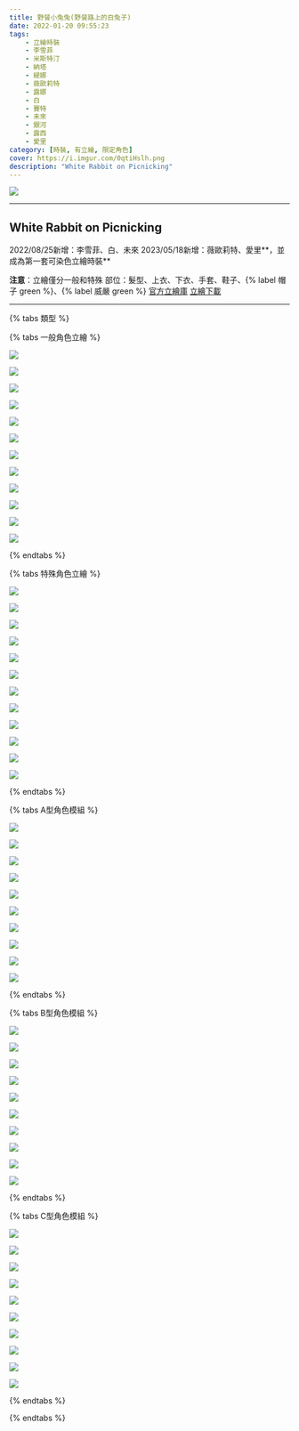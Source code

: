 ```yaml
---
title: 野餐小兔兔(野餐路上的白兔子)
date: 2022-01-20 09:55:23
tags:
    - 立繪時裝
    - 李雪菲
    - 米斯特汀
    - 納塔
    - 緹娜
    - 薇歐莉特
    - 露娜
    - 白
    - 賽特
    - 未來
    - 銀河
    - 露西
    - 愛里
category: [時裝, 有立繪, 限定角色]
cover: https://i.imgur.com/0qtiHslh.png
description: "White Rabbit on Picnicking"
---
```


[![](https://i.imgur.com/0qtiHslh.png)](https://i.imgur.com/0qtiHsl.png)

---
## White Rabbit on Picnicking

2022/08/25新增：李雪菲、白、未來
2023/05/18新增：薇歐莉特、愛里**，並成為第一套可染色立繪時裝**

**注意**：立繪僅分一般和特殊
部位：髮型、上衣、下衣、手套、鞋子、{% label 帽子 green %}、{% label 威嚴 green %} 
[官方立繪庫](https://closers.nexon.com/Pds/FanSiteKit)
[立繪下載](https://closers.vod.nexoncdn.co.kr/site/fansitekit/Closers_FansiteKit_PicnicRabbit_976C54724FC6698A.zip)

---


{% tabs 類型 %}
<!-- tab 一般立繪-->
{% tabs 一般角色立繪 %}
<!-- tab 李雪菲(Seulbi)-->
[![](https://i.imgur.com/4kghAbRh.png)](https://i.imgur.com/4kghAbR.png)
<!-- endtab -->
<!-- tab 米斯特汀(Tein)-->
[![](https://i.imgur.com/tRhQ1Hsh.png)](https://i.imgur.com/tRhQ1Hs.png)
<!-- endtab -->
<!-- tab 納塔(Nata)-->
[![](https://i.imgur.com/y7KLUbch.png)](https://i.imgur.com/y7KLUbc.png)
<!-- endtab -->
<!-- tab 緹娜(Tina)-->
[![](https://i.imgur.com/6TC4nrFh.png)](https://i.imgur.com/6TC4nrF.png)
<!-- endtab -->
<!-- tab 薇歐莉特(Violet)-->
[![](https://imgur.com/zAbgWz9h.png)](https://imgur.com/zAbgWz9.png)
<!-- endtab -->
<!-- tab 露娜(Luna)-->
[![](https://i.imgur.com/e96hQJCh.png)](https://i.imgur.com/e96hQJC.png)
<!-- endtab -->
<!-- tab 白(Bai)-->
[![](https://i.imgur.com/iT2SZuxh.png)](https://i.imgur.com/iT2SZux.png)
<!-- endtab -->
<!-- tab 賽特(Seth)-->
[![](https://i.imgur.com/3Ct5kP0h.png)](https://i.imgur.com/3Ct5kP0.png)
<!-- endtab -->
<!-- tab 未來(Mirae)-->
[![](https://i.imgur.com/EUzQHyeh.png)](https://i.imgur.com/EUzQHye.png)
<!-- endtab -->
<!-- tab 銀河(Eunha)-->
[![](https://i.imgur.com/7jkOvpFh.png)](https://i.imgur.com/7jkOvpF.png)
<!-- endtab -->
<!-- tab 露西(Lucy)-->
[![](https://i.imgur.com/kDVpSoxh.png)](https://i.imgur.com/kDVpSox.png)
<!-- endtab -->
<!-- tab 愛里(Aeri)-->
[![](https://imgur.com/Mg7upWNh.png)](https://imgur.com/Mg7upWN.png)
<!-- endtab -->
{% endtabs %}
<!-- endtab -->

<!-- tab 特殊立繪-->
{% tabs 特殊角色立繪 %}
<!-- tab 李雪菲(Seulbi)-->
[![](https://i.imgur.com/0DRRkGIh.png)](https://i.imgur.com/0DRRkGI.png)
<!-- endtab -->
<!-- tab 米斯特汀(Tein)-->
[![](https://i.imgur.com/xgsCDVoh.png)](https://i.imgur.com/xgsCDVo.png)
<!-- endtab -->
<!-- tab 納塔(Nata)-->
[![](https://i.imgur.com/cXTf2Kqh.png)](https://i.imgur.com/cXTf2Kq.png)
<!-- endtab -->
<!-- tab 緹娜(Tina)-->
[![](https://i.imgur.com/ajmJKABh.png)](https://i.imgur.com/ajmJKAB.png)
<!-- endtab -->
<!-- tab 薇歐莉特(Violet)-->
[![](https://imgur.com/AxjgRwQh.png)](https://imgur.com/AxjgRwQ.png)
<!-- endtab -->
<!-- tab 露娜(Luna)-->
[![](https://i.imgur.com/v7QJAERh.png)](https://i.imgur.com/v7QJAER.png)
<!-- endtab -->
<!-- tab 白(Bai)-->
[![](https://i.imgur.com/yd3Jog1h.png)](https://i.imgur.com/yd3Jog1.png)
<!-- endtab -->
<!-- tab 賽特(Seth)-->
[![](https://i.imgur.com/7mJTS9Nh.png)](https://i.imgur.com/7mJTS9N.png)
<!-- endtab -->
<!-- tab 未來(Mirae)-->
[![](https://i.imgur.com/zstQx0Ah.png)](https://i.imgur.com/zstQx0A.png)
<!-- endtab -->
<!-- tab 銀河(Eunha)-->
[![](https://i.imgur.com/Zd68q7ch.png)](https://i.imgur.com/Zd68q7c.png)
<!-- endtab -->
<!-- tab 露西(Lucy)-->
[![](https://i.imgur.com/FsxdXDMh.png)](https://i.imgur.com/FsxdXDM.png)
<!-- endtab -->
<!-- tab 愛里(Aeri)-->
[![](https://imgur.com/p8pAjIIh.png)](https://imgur.com/p8pAjII.png)
<!-- endtab -->
{% endtabs %}
<!-- endtab -->

<!-- tab 模組A型-->
{% tabs A型角色模組 %}
<!-- tab 李雪菲(Seulbi)-->
[![](https://i.imgur.com/e6tcnuv.png)](https://i.imgur.com/e6tcnuv.png)
<!-- endtab -->
<!-- tab 米斯特汀(Tein)-->
[![](https://i.imgur.com/onGXbqO.png)](https://i.imgur.com/onGXbqO.png)
<!-- endtab -->
<!-- tab 納塔(Nata)-->
[![](https://i.imgur.com/a4MCUvY.png)](https://i.imgur.com/a4MCUvY.png)
<!-- endtab -->
<!-- tab 緹娜(Tina)-->
[![](https://i.imgur.com/ICcfIiN.png)](https://i.imgur.com/ICcfIiN.png)
<!-- endtab -->
<!-- tab 露娜(Luna)-->
[![](https://i.imgur.com/GVPAho5.png)](https://i.imgur.com/GVPAho5.png)
<!-- endtab -->
<!-- tab 白(Bai)-->
[![](https://i.imgur.com/WZbXWQz.png)](https://i.imgur.com/WZbXWQz.png)
<!-- endtab -->
<!-- tab 賽特(Seth)-->
[![](https://i.imgur.com/6psEBLB.png)](https://i.imgur.com/6psEBLB.png)
<!-- endtab -->
<!-- tab 未來(Mirae)-->
[![](https://i.imgur.com/yLq1OMY.png)](https://i.imgur.com/yLq1OMY.png)
<!-- endtab -->
<!-- tab 銀河(Eunha)-->
[![](https://i.imgur.com/CwSxXLN.png)](https://i.imgur.com/CwSxXLN.png)
<!-- endtab -->
<!-- tab 露西(Lucy)-->
[![](https://i.imgur.com/KY5Fk8P.png)](https://i.imgur.com/KY5Fk8P.png)
<!-- endtab -->
{% endtabs %}
<!-- endtab -->

<!-- tab 模組B型-->
{% tabs B型角色模組 %}
<!-- tab 李雪菲(Seulbi)-->
[![](https://i.imgur.com/HdCtmrt.png)](https://i.imgur.com/HdCtmrt.png)
<!-- endtab -->
<!-- tab 米斯特汀(Tein)-->
[![](https://i.imgur.com/drFM101.png)](https://i.imgur.com/drFM101.png)
<!-- endtab -->
<!-- tab 納塔(Nata)-->
[![](https://i.imgur.com/gGEwtFK.png)](https://i.imgur.com/gGEwtFK.png)
<!-- endtab -->
<!-- tab 緹娜(Tina)-->
[![](https://i.imgur.com/58ue4r0.png)](https://i.imgur.com/58ue4r0.png)
<!-- endtab -->
<!-- tab 露娜(Luna)-->
[![](https://i.imgur.com/SjjrBxe.png)](https://i.imgur.com/SjjrBxe.png)
<!-- endtab -->
<!-- tab 白(Bai)-->
[![](https://i.imgur.com/U1O60kc.png)](https://i.imgur.com/U1O60kc.png)
<!-- endtab -->
<!-- tab 賽特(Seth)-->
[![](https://i.imgur.com/TZhCpgY.png)](https://i.imgur.com/TZhCpgY.png)
<!-- endtab -->
<!-- tab 未來(Mirae)-->
[![](https://i.imgur.com/3KZJcZU.png)](https://i.imgur.com/3KZJcZU.png)
<!-- endtab -->
<!-- tab 銀河(Eunha)-->
[![](https://i.imgur.com/A7PidTN.png)](https://i.imgur.com/A7PidTN.png)
<!-- endtab -->
<!-- tab 露西(Lucy)-->
[![](https://i.imgur.com/G9NHZ7U.png)](https://i.imgur.com/G9NHZ7U.png)
<!-- endtab -->
{% endtabs %}
<!-- endtab -->

<!-- tab 模組C型-->
{% tabs C型角色模組 %}
<!-- tab 李雪菲(Seulbi)-->
[![](https://i.imgur.com/c6YBWRa.png)](https://i.imgur.com/c6YBWRa.png)
<!-- endtab -->
<!-- tab 米斯特汀(Tein)-->
[![](https://i.imgur.com/AYzxzA2.png)](https://i.imgur.com/AYzxzA2.png)
<!-- endtab -->
<!-- tab 納塔(Nata)-->
[![](https://i.imgur.com/VpWsuMq.png)](https://i.imgur.com/VpWsuMq.png)
<!-- endtab -->
<!-- tab 緹娜(Tina)-->
[![](https://i.imgur.com/cm9z46n.png)](https://i.imgur.com/cm9z46n.png)
<!-- endtab -->
<!-- tab 露娜(Luna)-->
[![](https://i.imgur.com/ip0awNO.png)](https://i.imgur.com/ip0awNO.png)
<!-- endtab -->
<!-- tab 白(Bai)-->
[![](https://i.imgur.com/b6VYj4Z.png)](https://i.imgur.com/b6VYj4Z.png)
<!-- endtab -->
<!-- tab 賽特(Seth)-->
[![](https://i.imgur.com/2VnKxnF.png)](https://i.imgur.com/2VnKxnF.png)
<!-- endtab -->
<!-- tab 未來(Mirae)-->
[![](https://i.imgur.com/GuVRJTl.png)](https://i.imgur.com/GuVRJTl.png)
<!-- endtab -->
<!-- tab 銀河(Eunha)-->
[![](https://i.imgur.com/rQ4TFKE.png)](https://i.imgur.com/rQ4TFKE.png)
<!-- endtab -->
<!-- tab 露西(Lucy)-->
[![](https://i.imgur.com/U79vOuo.png)](https://i.imgur.com/U79vOuo.png)
<!-- endtab -->
{% endtabs %}
<!-- endtab -->
<!-- endtab -->
{% endtabs %}
